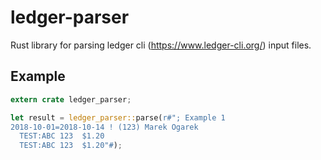 # ledger-parser

Rust library for parsing ledger cli (https://www.ledger-cli.org/) input files.

## Example

```rust
extern crate ledger_parser;

let result = ledger_parser::parse(r#"; Example 1
2018-10-01=2018-10-14 ! (123) Marek Ogarek
  TEST:ABC 123  $1.20
  TEST:ABC 123  $1.20"#);
```
